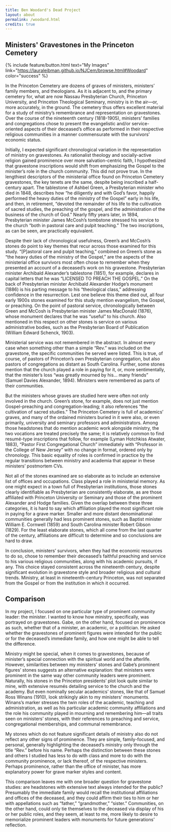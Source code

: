 ```yaml
---
title: Ben Woodard's Dead Project
layout: about
permalink: /woodard.html
credits: true
---
```


## Ministers' Gravestones in the Princeton Cemetery
{% include feature/button.html text="My Images" link="https://lauraleibman.github.io/NJCem/browse.html#Woodard" color="success" %}

In the Princeton Cemetery are dozens of graves of ministers, ministers’ family members, and theologians. As it is adjacent to, and the primary cemetery for, what are now Nassau Presbyterian Church, Princeton University, and Princeton Theological Seminary, ministry is in the air—or, more accurately, in the ground. The cemetery thus offers excellent material for a study of ministry’s remembrance and representation on gravestones. Over the course of the nineteenth century (1818-1905), ministers’ families and congregations chose to present the evangelistic and/or service-oriented aspects of their deceased’s office as performed in their respective religious communities in a manner commensurate with the survivors’ economic status.
  
Initially, I expected significant chronological variation in the representation of ministry on gravestones. As rationalist theology and socially-active religion gained prominence over more salvation-centric faith, I hypothesized that gravestone inscriptions would shift from emphasizing the Gospel to the minister’s role in the church community. This did not prove true. In the lengthiest descriptors of the ministerial office found on Princeton Cemetery gravestones, the key tenets are the same, despite being inscribed a half-century apart. The tablestone of Ashbel Green, a Presbyterian minister who died in 1848, describes how “he diligently and with God’s favor, happily performed the heavy duties of the ministry of the Gospel” early in his life, and then, in retirement, “devoted the remainder of his life to the cultivation of sacred studies, the preaching of the gospel, and the administration of the business of the church of God.” Nearly fifty years later, in 1894, Presbyterian minister James McCosh’s tombstone stressed his service to the church “both in pastoral care and pulpit teaching.” The two inscriptions, as can be seen, are practically equivalent.
 
Despite their lack of chronological usefulness, Green’s and McCosh’s stones do point to key themes that recur across those examined for this study. “[P]astoral care and pulpit teaching,” combined on Green’s stone as “the heavy duties of the ministry of the Gospel,” are the aspects of the ministerial office survivors most often chose to remember when they presented an account of a deceased’s work on his gravestone. Presbyterian minister Archibald Alexander’s tablestone (1851), for example, declares in capital letters that he was “LICENSED TO PREACH THE GOSPEL.” On the back of Presbyterian minister Archibald Alexander Hodge’s monument (1886) is his parting message to his “theological class,” addressing confidence in the resurrection. Lest one believe this theme died out, all four early 1900s stones examined for this study mention evangelism, the Gospel, or preaching. On the point of pastoral service, chronologically between Green and McCosh is Presbyterian minister James MacDonald (1876), whose monument declares that he was “useful” to his church. Also mentioned in this respect on other stones is service on various administrative bodies, such as the Presbyterian Board of Publication (William Edward Schenck, 1903). 
 
Ministerial service was not remembered in the abstract. In almost every case when something other than a simple “Rev.” was included on the gravestone, the specific communities he served were listed. This is true, of course, of pastors of Princeton’s own Presbyterian congregation, but also pastors of congregations as distant as South Carolina. Further, some stones mention that the church played a role in paying for it, or, more sentimentally, that the minister’s loss “was greatly mourned by his… many friends” (Samuel Davies Alexander, 1894). Ministers were remembered as parts of their communities.

But the ministers whose graves are studied here were often not only involved in the church. Green’s stone, for example, does not just mention Gospel-preaching and congregation-leading; it also references “the cultivation of sacred studies.” The Princeton Cemetery is full of academics’ graves, and many of the ordained ministers buried in it were also, or even primarily, university and seminary professors and administrators. Among those headstones that do mention academic work alongside ministry, the two vocations are treated precisely the same; it is relatively common to find resumé-type inscriptions that follow, for example (Lyman Hotchkiss Atwater, 1883), “Pastor First Congregational Church” immediately with “Professor in the College of New Jersey” with no change in format, ordered only by chronology. This basic equality of roles is confirmed in practice by the regular transitions between ministry and academia that appear in these ministers’ postmortem CVs. 

Not all of the stones examined are so elaborate as to include an extensive list of offices and occupations. Class played a role in ministerial memory. As one might expect in a town full of Presbyterian institutions, those stones clearly identifiable as Presbyterian are consistently elaborate, as are those affiliated with Princeton University or Seminary and those of the prominent Alexander and Hodge families. Given the overlap between these three categories, it is hard to say which affiliation played the most significant role in paying for a grave marker. Smaller and more distant denominational communities generally had less prominent stones, such as Baptist minister William E. Cornwell (1859) and South Carolina minister Robert Gibson (1829). For the least elaborate stones, which all come from the last quarter of the century, affiliations are difficult to determine and so conclusions are hard to draw.
 
In conclusion, ministers’ survivors, when they had the economic resources to do so, chose to remember their deceased’s faithful preaching and service to his various religious communities, along with his academic pursuits, if any. This choice stayed consistent across the nineteenth century, despite significant evolution in gravestone style and broader religious and cultural trends. Ministry, at least in nineteenth-century Princeton, was not separated from the Gospel or from the institution in which it occurred.

## Comparison
In my project, I focused on one particular type of prominent community leader: the minister. I wanted to know how ministry, specifically, was portrayed on gravestones. Gabe, on the other hand, focused on prominence as such, whether that of a minister, an academic, or a politician. He asked whether the gravestones of prominent figures were intended for the public or for the deceased’s immediate family, and how one might be able to tell the difference.
	
Ministry might be special, when it comes to gravestones, because of minister’s special connection with the spiritual world and the afterlife. However, similarities between my ministers’ stones and Gabe’s prominent figures’ stones suggests an alternative explanation: that ministers were prominent in the same way other community leaders were prominent. Naturally, his stones in the Princeton presidents’ plot look quite similar to mine, with extensive resumés detailing service to the church and the academy. But even nominally secular academics’ stones, like that of Samuel Ross Winans (1910), look strikingly akin to my ministers’ monuments. Winans’s marker stresses the twin roles of the academic, teaching and administration, as well as his particular academic community affiliations and the role his community played in mourning and remembering him—all traits seen on ministers’ stones, with their references to preaching and service, congregational memberships, and communal remembrance. 
	
My stones which do not feature significant details of ministry also do not reflect any other signs of prominence. They are simple, family-focused, and personal, generally highlighting the deceased’s ministry only through the title “Rev.” before his name. Perhaps the distinction between these stones and others I studied has less to do with class and more to do with the community prominence, or lack thereof, of the respective ministers. Perhaps prominence, rather than the office of minister, has more explanatory power for grave marker styles and content.
	
This comparison leaves me with one broader question for gravestone studies: are headstones with extensive text always intended for the public? Presumably the immediate family would recall the institutional affiliations and offices of the deceased, and they could affirm their ties to him or her with appellations such as “father,” “grandmother,” “sister.” Communities, on the other hand, could only tie themselves to the deceased via display of his or her public roles, and they seem, at least to me, more likely to desire to memorialize prominent leaders with monuments for future generations’ reflection. 
